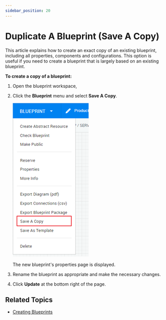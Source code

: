 ```yaml
---
sidebar_position: 20
---
```


# Duplicate A Blueprint (Save A Copy)

This article explains how to create an exact copy of an existing blueprint, including all properties, components and configurations. This option is useful if you need to create a blueprint that is largely based on an existing blueprint.

**To create a copy of a blueprint:**

1. Open the blueprint workspace,
2. Click the **Blueprint** menu and select **Save A Copy**.
    
    ![](/Images/CloudShell-Portal/Lab-Management/Environments/BlueprintSaveCopy.png)
    
    The new blueprint's properties page is displayed.
    
3. Rename the blueprint as appropriate and make the necessary changes.
4. Click **Update** at the bottom right of the page.

## Related Topics

- [Creating Blueprints](./index.md)